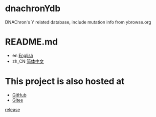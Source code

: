 # dnachronYdb
DNAChron's Y related database, include mutation info from ybrowse.org

# README.md
- en [English](README.md)
- zh_CN [简体中文](README.zh_CN.md)

# This project is also hosted at
- [GitHub](https://github.com/dnachron/dnachronYdb)
- [Gitee](https://gitee.com/dnachron/dnachronYdb)

[release](../../releases/)
